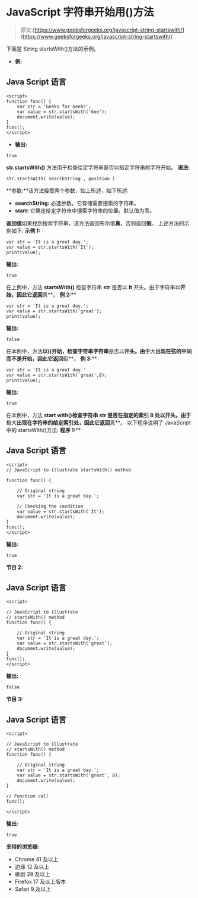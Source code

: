 # JavaScript 字符串开始用()方法

> 原文:[https://www.geeksforgeeks.org/javascript-string-startswith/](https://www.geeksforgeeks.org/javascript-string-startswith/)

下面是 String startsWith()方法的示例。

*   **例:**

## Java Script 语言

```
<script>
function func() {
    var str = 'Geeks for Geeks';
    var value = str.startsWith('Gee');
    document.write(value);
}
func();
</script>
```

*   **输出:**

```
true
```

**str.startsWith()** 方法用于检查给定字符串是否以指定字符串的字符开始。
**语法:**

```
str.startsWith( searchString , position )
```

**参数:**该方法接受两个参数，如上所述，如下所述:

*   **searchString:** 必选参数。它存储需要搜索的字符串。
*   **start:** 它确定给定字符串中搜索字符串的位置。默认值为零。

**返回值**如果找到搜索字符串，该方法返回布尔值**真**，否则返回**假**。
上述方法的示例如下:
**示例 1:**

```
var str = 'It is a great day.';
var value = str.startsWith('It'); 
print(value);
```

**输出:**

```
true
```

在上例中，方法 **startsWith()** 检查字符串 **str** 是否以 **It** 开头。由于字符串以**开始，因此它返回**真**。
**例 2:**** 

```
var str = 'It is a great day.';
var value = str.startsWith('great');
print(value);
```

**输出:**

```
false
```

在本例中，方法**以()**开始，检查字符串**字符串**是否以**开头。由于**大**出现在弦的中间而不是开始，因此它返回**假**。
**例 3:**** 

```
var str = 'It is a great day.'
var value = str.startsWith('great',8);
print(value);
```

**输出:**

```
true
```

在本例中，方法
**start with()**检查字符串 **str** 是否在指定的索引 **8** 处以**开头。由于**极大**出现在字符串的给定索引处，因此它返回**真**。
以下程序说明了 JavaScript 中的 startsWith()方法:
**程序 1:**** 

## Java Script 语言

```
<script>
// JavaScript to illustrate startsWith() method

function func() {

    // Original string
    var str = 'It is a great day.';

    // Checking the condition
    var value = str.startsWith('It');
    document.write(value);
}
func();
</script>
```

**输出:**

```
true
```

**节目 2:**

## Java Script 语言

```
<script>

// JavaScript to illustrate
// startsWith() method
function func() {

    // Original string
    var str = 'It is a great day.';
    var value = str.startsWith('great');
    document.write(value);
}
func();
</script>
```

**输出:**

```
false
```

**节目 3:**

## Java Script 语言

```
<script>

// JavaScript to illustrate
// startsWith() method
function func() {

    // Original string
    var str = 'It is a great day.';
    var value = str.startsWith('great', 8);
    document.write(value);
}

// Function call
func();

</script>
```

**输出:**

```
true
```

**支持的浏览器:**

*   Chrome 41 及以上
*   边缘 12 及以上
*   歌剧 28 及以上
*   Firefox 17 及以上版本
*   Safari 9 及以上